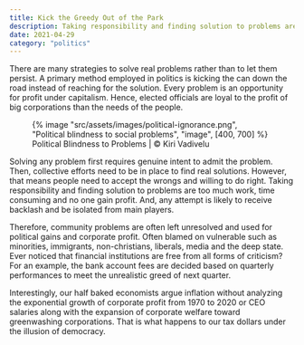 ```yaml
---
title: Kick the Greedy Out of the Park
description: Taking responsibility and finding solution to problems are too much work, time consuming and no one gain profit
date: 2021-04-29
category: "politics"
---
```


There are many strategies to solve real problems rather than to let them persist. A primary method employed in politics is kicking the can down the road instead of reaching for the solution. Every problem is an opportunity for profit under capitalism. Hence, elected officials are loyal to the profit of big corporations than the needs of the people.

<!-- excerpt -->

<figure>
{% image "src/assets/images/political-ignorance.png", "Political blindness to social problems", "image", [400, 700] %}
<figcaption>Political Blindness to Problems | © Kiri Vadivelu</figcaption>
</figure>

Solving any problem first requires genuine intent to admit the problem. Then, collective efforts need to be in place to find real solutions. However, that means people need to accept the wrongs and willing to do right. Taking responsibility and finding solution to problems are too much work, time consuming and no one gain profit. And, any attempt is likely to receive backlash and be isolated from main players.

Therefore, community problems are often left unresolved and used for political gains and corporate profit. Often blamed on vulnerable such as minorities, immigrants, non-christians, liberals, media and the deep state. Ever noticed that financial institutions are free from all forms of criticism? For an example, the bank account fees are decided based on quarterly performances to meet the unrealistic greed of next quarter.

Interestingly, our half baked economists argue inflation without analyzing the exponential growth of corporate profit from 1970 to 2020 or CEO salaries along with the expansion of corporate welfare toward greenwashing corporations. That is what happens to our tax dollars under the illusion of democracy.
